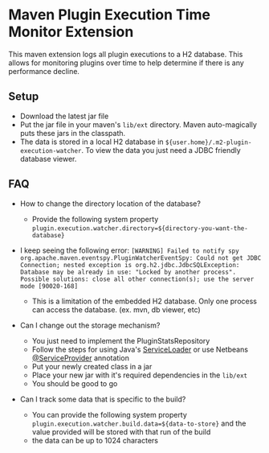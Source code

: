 # Maven Plugin Execution Time Monitor Extension

This maven extension logs all plugin executions to a H2 database. This allows for monitoring plugins over time to help determine if there is any performance decline.

## Setup
- Download the latest jar file
- Put the jar file in your maven's `lib/ext` directory. Maven auto-magically puts these jars in the classpath.
- The data is stored in a local H2 database in `${user.home}/.m2-plugin-execution-watcher`. To view the data you just need a JDBC friendly database viewer.

## FAQ
- How to change the directory location of the database?
    - Provide the following system property `plugin.execution.watcher.directory=${directory-you-want-the-database}`

- I keep seeing the following error: `[WARNING] Failed to notify spy org.apache.maven.eventspy.PluginWatcherEventSpy: Could not get JDBC Connection; nested exception is org.h2.jdbc.JdbcSQLException: Database may be already in use: "Locked by another process". Possible solutions: close all other connection(s); use the server mode [90020-168]`
    - This is a limitation of the embedded H2 database. Only one process can access the database. (ex. mvn, db viewer, etc)

- Can I change out the storage mechanism?
    - You just need to implement the PluginStatsRepository
    - Follow the steps for using Java's [ServiceLoader](http://docs.oracle.com/javase/6/docs/api/java/util/ServiceLoader.html) or use Netbeans [@ServiceProvider](http://bits.netbeans.org/dev/javadoc/org-openide-util-lookup/org/openide/util/lookup/ServiceProvider.html) annotation
    - Put your newly created class in a jar
    - Place your new jar with it's required dependencies in the `lib/ext`
    - You should be good to go

- Can I track some data that is specific to the build?
    - You can provide the following system property `plugin.execution.watcher.build.data=${data-to-store}` and the value provided will be stored with that run of the build
    - the data can be up to 1024 characters